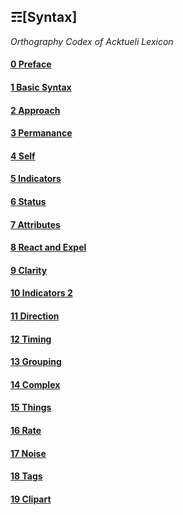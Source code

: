 ## ☶[Syntax]
_Orthography Codex of Acktueli Lexicon_

#### [0 Preface](./PREFACE.md)
#### [1 Basic Syntax](./BASIC.md)
#### [2 Approach](./APPROACH.md)
#### [3 Permanance](./PERMANACE.md)
#### [4 Self](./SELF.md)
#### [5 Indicators](./INDICATORS.md)
#### [6 Status](./STATUS.md)
#### [7 Attributes](./ATTRIBUTES.md)
#### [8 React and Expel](./REACT_EXPEL.md)
#### [9 Clarity](./CLARITY.md)
#### [10 Indicators 2](./INDICATORS_II.md)
#### [11 Direction](./DIRECTION.md)
#### [12 Timing](./TIMING.md)
#### [13 Grouping](./GROUPING.md)
#### [14 Complex](./COMPLEX.md)
#### [15 Things](./THINGS.md)
#### [16 Rate](./RATE.md)
#### [17 Noise](./NOISE.md)
#### [18 Tags](./TAGS.md)
#### [19 Clipart](./CLIPART.md)